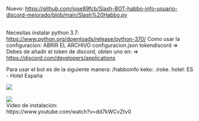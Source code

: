 Nuevo: https://github.com/jose89fcb/Slash-BOT-habbo-info-usuario-discord-mejorado/blob/main/Slash%20Habbo.py
<br>
<br>

Necesitas instalar python 3.7: https://www.python.org/downloads/release/python-370/
Como usar la configuracion:
ABRIR EL ARCHIVO configuracion.json
tokendiscord => Debes de añadir el token de discord, obten uno en: => https://discord.com/developers/applications

Para usar el bot es de la siguiente manera:
/habboinfo keko: .iroke. hotel: ES - Hotel España
<br>

<img src="https://i.imgur.com/ISCYy3B.png">
<br>
<br>
<img src="https://i.imgur.com/skrv3JA.png">
<br>
Video de instalación:
<br>
https://www.youtube.com/watch?v=dd7kWCvZtv0
